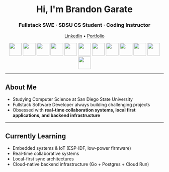 <!-- Profile Header -->
<h1 align="center">Hi, I'm Brandon Garate</h1>
<h3 align="center">Fullstack SWE · SDSU CS Student · Coding Instructor</h3>

<p align="center">
  <a href="https://www.linkedin.com/in/brandongarate177/">LinkedIn</a> •
  <a href="https://brandongarate.netlify.app/">Portfolio</a> 
</p>


<div align="center">

<!-- Languages -->
<img src="https://cdn.simpleicons.org/go/00ADD8" height="40" />
<img src="https://cdn.simpleicons.org/python/3776AB" height="40" />
<img src="https://cdn.simpleicons.org/javascript/F7DF1E" height="40" />
<img src="https://cdn.simpleicons.org/typescript/3178C6" height="40" />
<img src="https://cdn.simpleicons.org/cplusplus/00599C" height="40" />

<!-- Frameworks -->
<img src="https://cdn.simpleicons.org/django/092E20" height="40" />
<img src="https://cdn.simpleicons.org/react/61DAFB" height="40" />
<img src="https://cdn.simpleicons.org/electron/47848F" height="40" />
<img src="https://cdn.simpleicons.org/supabase/3ECF8E" height="40" />

<!-- Tools -->
<img src="https://cdn.simpleicons.org/postgresql/336791" height="40" />
<img src="https://cdn.simpleicons.org/googlecloud/4285F4" height="40" />
<img src="https://cdn.simpleicons.org/githubactions/2088FF" height="40" />

</div>

---
## About Me

- Studying Computer Science at San Diego State University  
- Fullstack Software Developer always building challenging projects
- Obsessed with **real-time collaboration systems, local first applications, and backend infrastructure**





---
## Currently Learning
- Embedded systems & IoT (ESP-IDF, low-power firmware)
- Real-time collaborative systems
- Local-first sync architectures
- Cloud-native backend infrastructure (Go + Postgres + Cloud Run)








